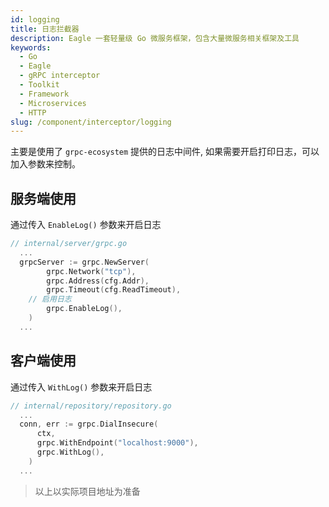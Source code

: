 ```yaml
---
id: logging
title: 日志拦截器
description: Eagle 一套轻量级 Go 微服务框架，包含大量微服务相关框架及工具
keywords:
  - Go
  - Eagle
  - gRPC interceptor
  - Toolkit
  - Framework
  - Microservices
  - HTTP
slug: /component/interceptor/logging
---
```


主要是使用了 `grpc-ecosystem` 提供的日志中间件, 如果需要开启打印日志，可以加入参数来控制。

## 服务端使用

通过传入 `EnableLog()` 参数来开启日志

```go
// internal/server/grpc.go
  ...
  grpcServer := grpc.NewServer(
		grpc.Network("tcp"),
		grpc.Address(cfg.Addr),
		grpc.Timeout(cfg.ReadTimeout),
    // 启用日志
		grpc.EnableLog(),
	)
  ...
```

## 客户端使用

通过传入 `WithLog()` 参数来开启日志

```go
// internal/repository/repository.go
  ...
  conn, err := grpc.DialInsecure(
      ctx,
      grpc.WithEndpoint("localhost:9000"),
      grpc.WithLog(),
	)
  ...
```

> 以上以实际项目地址为准备